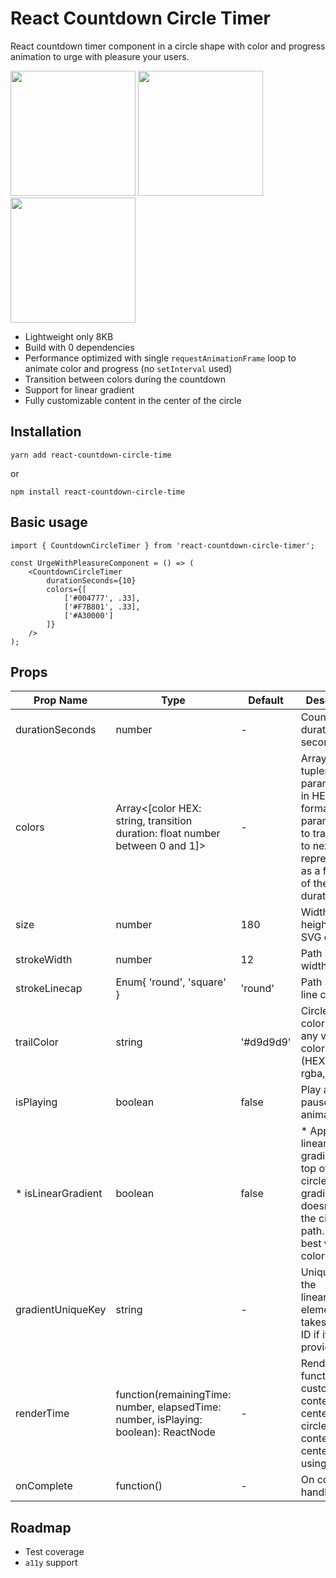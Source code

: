 # React Countdown Circle Timer
React countdown timer component in a circle shape with color and progress animation to urge with pleasure your users. 

<img src="https://user-images.githubusercontent.com/10707142/66097204-ca68c200-e59d-11e9-9b70-688409755aaa.gif" width="200"> <img src="https://user-images.githubusercontent.com/10707142/65935516-a0869280-e419-11e9-9bb0-40c4d1ef2bbe.gif" width="200"> <img src="https://user-images.githubusercontent.com/10707142/65963815-cfbdf380-e45b-11e9-809d-970174e88914.gif" width="200">

* Lightweight only 8KB
* Build with 0 dependencies
* Performance optimized with single `requestAnimationFrame` loop to animate color and progress (no `setInterval` used)
* Transition between colors during the countdown
* Support for linear gradient
* Fully customizable content in the center of the circle

## Installation
```
yarn add react-countdown-circle-time
```
or
```
npm install react-countdown-circle-time
```

## Basic usage
```
import { CountdownCircleTimer } from 'react-countdown-circle-timer';

const UrgeWithPleasureComponent = () => (
    <CountdownCircleTimer
        durationSeconds={10}
        colors={[
            ['#004777', .33],
            ['#F7B801', .33],
            ['#A30000']
        ]}
    />
);

```

## Props

| Prop Name          | Type                                                                                | Default   | Description                                                                                                                                    |
|--------------------|-------------------------------------------------------------------------------------|-----------|------------------------------------------------------------------------------------------------------------------------------------------------|
| durationSeconds    | number                                                                              | -         | Countdown duration in seconds                                                                                                                  |
| colors             | Array<[color HEX: string, transition duration: float number between 0 and 1]>       | -         | Array of tuples: 1st param - color in HEX format; 2nd param - time to transition to next color represented as a fraction of the total duration |
| size               | number                                                                              | 180       | Width and height of the SVG element                                                                                                            |
| strokeWidth        | number                                                                              | 12        | Path stroke width                                                                                                                              |
| strokeLinecap      | Enum{ 'round', 'square' }                                                           | 'round'   | Path stroke line cap                                                                                                                           |
| trailColor         | string                                                                              | '#d9d9d9' | Circle trail color - takes any valid color format (HEX, rgb, rgba, etc.)                                                                       |
| isPlaying          | boolean                                                                             | false     | Play and pause animation                                                                                                                       |
| * isLinearGradient | boolean                                                                             | false     | * Apples linear gradient on top of the circle. The gradient doesn't follow the circle path. Works best with two colors.                        |
| gradientUniqueKey  | string                                                                              | -         | Unique ID for the linearGradient element. It takes random ID if it's not provided.                                                             |
| renderTime         | function(remainingTime: number, elapsedTime: number, isPlaying: boolean): ReactNode | -         | Render prop function to customize the content in the center of the circle. The content is centered using flexbox.                              |
| onComplete         | function()                                                                          | -         | On complete handler                                                                                                                            |

## Roadmap
* Test coverage
* `a11y` support 
